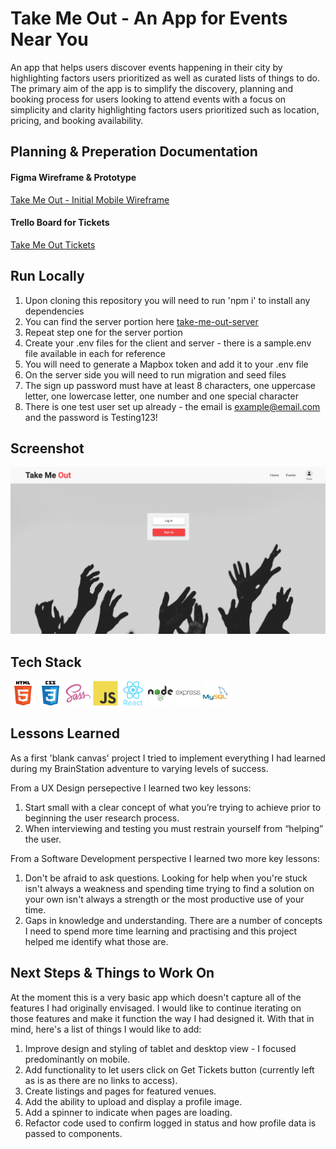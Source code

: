 # Take Me Out - An App for Events Near You

An app that helps users discover events happening in their city by highlighting factors users prioritized as well as curated lists of things to do.
The primary aim of the app is to simplify the discovery, planning and booking process for users looking to attend events with a focus on simplicity and clarity highlighting factors users prioritized such as location, pricing, and booking availability.

## Planning & Preperation Documentation

#### Figma Wireframe & Prototype
[Take Me Out - Initial Mobile Wireframe](https://www.figma.com/design/Lvd0ddemON0PUFdVQxMQI1/Take-Me-Out---Initial-Mobile-Wireframe?node-id=38-2&t=RMXAtT6DH6hQYMZz-0)

#### Trello Board for Tickets
[Take Me Out Tickets](https://trello.com/b/icaHud7x/take-me-out)

## Run Locally

1. Upon cloning this repository you will need to run 'npm i' to install any dependencies
2. You can find the server portion here [take-me-out-server](https://github.com/vdalx/take-me-out-server)
3. Repeat step one for the server portion
4. Create your .env files for the client and server - there is a sample.env file available in each for reference
5. You will need to generate a Mapbox token and add it to your .env file
6. On the server side you will need to run migration and seed files
7. The sign up password must have at least 8 characters, one uppercase letter, one lowercase letter, one number and one special character
8. There is one test user set up already - the email is example@email.com and the password is Testing123!

## Screenshot
![App Screenshot](./src/assets/screenshots/take-me-out-screenshot.png)

## Tech Stack

<div>
    <img src="https://github.com/devicons/devicon/blob/master/icons/html5/html5-original-wordmark.svg" width="40" height="40"/>
    <img src="https://github.com/devicons/devicon/blob/master/icons/css3/css3-original-wordmark.svg" width="40" height="40"/>
    <img src="https://github.com/devicons/devicon/blob/master/icons/sass/sass-original.svg" width="40" height="40"/>
    <img src="https://github.com/devicons/devicon/blob/master/icons/javascript/javascript-original.svg" width="40" height="40"/>
    <img src="https://github.com/devicons/devicon/blob/master/icons/react/react-original-wordmark.svg" width="40" height="40"/>
    <img src="https://github.com/devicons/devicon/blob/master/icons/nodejs/nodejs-original-wordmark.svg" width="40" height="40"/>
    <img src="https://github.com/devicons/devicon/blob/master/icons/express/express-original-wordmark.svg" width="40" height="40"/>
    <img src="https://github.com/devicons/devicon/blob/master/icons/mysql/mysql-original-wordmark.svg" width="40" height="40"/>
</div>

## Lessons Learned

As a first 'blank canvas' project I tried to implement everything I had learned during my BrainStation adventure to varying levels of success.

From a UX Design persepective I learned two key lessons:

1. Start small with a clear concept of what you’re trying to achieve prior to beginning the user research process.
2. When interviewing and testing you must restrain yourself from “helping” the user.

From a Software Development perspective I learned two more key lessons:

1. Don't be afraid to ask questions. Looking for help when you're stuck isn't always a weakness and spending time trying to find a solution on your own isn't always a strength or the most productive use of your time.
2. Gaps in knowledge and understanding. There are a number of concepts I need to spend more time learning and practising and this project helped me identify what those are.

## Next Steps & Things to Work On

At the moment this is a very basic app which doesn't capture all of the features I had originally envisaged. I would like to continue iterating on those features and make it function the way I had designed it. With that in mind, here's a list of things I would like to add:

1. Improve design and styling of tablet and desktop view - I focused predominantly on mobile.
2. Add functionality to let users click on Get Tickets button (currently left as is as there are no links to access).
3. Create listings and pages for featured venues.
4. Add the ability to upload and display a profile image.
5. Add a spinner to indicate when pages are loading.
6. Refactor code used to confirm logged in status and how profile data is passed to components.